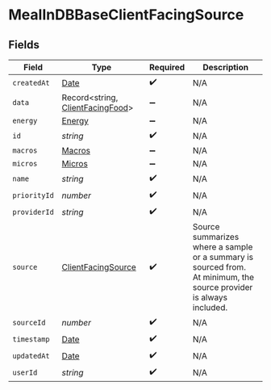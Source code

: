 # MealInDBBaseClientFacingSource


## Fields

| Field                                                                                                              | Type                                                                                                               | Required                                                                                                           | Description                                                                                                        |
| ------------------------------------------------------------------------------------------------------------------ | ------------------------------------------------------------------------------------------------------------------ | ------------------------------------------------------------------------------------------------------------------ | ------------------------------------------------------------------------------------------------------------------ |
| `createdAt`                                                                                                        | [Date](https://developer.mozilla.org/en-US/docs/Web/JavaScript/Reference/Global_Objects/Date)                      | :heavy_check_mark:                                                                                                 | N/A                                                                                                                |
| `data`                                                                                                             | Record<string, [ClientFacingFood](../../models/shared/clientfacingfood.md)>                                        | :heavy_minus_sign:                                                                                                 | N/A                                                                                                                |
| `energy`                                                                                                           | [Energy](../../models/shared/energy.md)                                                                            | :heavy_minus_sign:                                                                                                 | N/A                                                                                                                |
| `id`                                                                                                               | *string*                                                                                                           | :heavy_check_mark:                                                                                                 | N/A                                                                                                                |
| `macros`                                                                                                           | [Macros](../../models/shared/macros.md)                                                                            | :heavy_minus_sign:                                                                                                 | N/A                                                                                                                |
| `micros`                                                                                                           | [Micros](../../models/shared/micros.md)                                                                            | :heavy_minus_sign:                                                                                                 | N/A                                                                                                                |
| `name`                                                                                                             | *string*                                                                                                           | :heavy_check_mark:                                                                                                 | N/A                                                                                                                |
| `priorityId`                                                                                                       | *number*                                                                                                           | :heavy_check_mark:                                                                                                 | N/A                                                                                                                |
| `providerId`                                                                                                       | *string*                                                                                                           | :heavy_check_mark:                                                                                                 | N/A                                                                                                                |
| `source`                                                                                                           | [ClientFacingSource](../../models/shared/clientfacingsource.md)                                                    | :heavy_check_mark:                                                                                                 | Source summarizes where a sample or a summary is sourced from.<br/>At minimum, the source provider is always included. |
| `sourceId`                                                                                                         | *number*                                                                                                           | :heavy_check_mark:                                                                                                 | N/A                                                                                                                |
| `timestamp`                                                                                                        | [Date](https://developer.mozilla.org/en-US/docs/Web/JavaScript/Reference/Global_Objects/Date)                      | :heavy_check_mark:                                                                                                 | N/A                                                                                                                |
| `updatedAt`                                                                                                        | [Date](https://developer.mozilla.org/en-US/docs/Web/JavaScript/Reference/Global_Objects/Date)                      | :heavy_check_mark:                                                                                                 | N/A                                                                                                                |
| `userId`                                                                                                           | *string*                                                                                                           | :heavy_check_mark:                                                                                                 | N/A                                                                                                                |